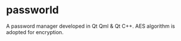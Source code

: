 # passworld
A password manager developed in Qt Qml &amp; Qt C++. AES algorithm is adopted for encryption.

